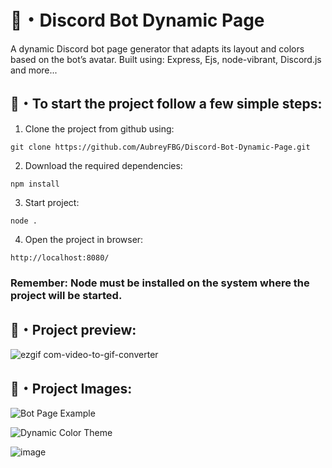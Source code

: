 # 🌈・Discord Bot Dynamic Page  
A dynamic Discord bot page generator that adapts its layout and colors based on the bot’s avatar. Built using: Express, Ejs, node-vibrant, Discord.js and more...

## 🧩・To start the project follow a few simple steps:

1. Clone the project from github using:  
```
git clone https://github.com/AubreyFBG/Discord-Bot-Dynamic-Page.git
```

2. Download the required dependencies:  
```
npm install
```

3. Start project:  
```
node .
```

4. Open the project in browser:  
```
http://localhost:8080/
```

###   Remember: Node must be installed on the system where the project will be started.
## 🍥・Project preview: 
![ezgif com-video-to-gif-converter](https://github.com/user-attachments/assets/7f26ac99-ad5a-43fe-9d5f-25ebea4d9464)

## 🎨・Project Images:  
![Bot Page Example](https://github.com/user-attachments/assets/4454c3ab-1e1a-4452-a5a5-f8a380b3c49e)

![Dynamic Color Theme](https://github.com/user-attachments/assets/dce7071d-23cb-43fa-a7d3-2ddedf9da9c8)

![image](https://github.com/user-attachments/assets/8d980f19-99bf-466f-9540-e8f25b575598)
